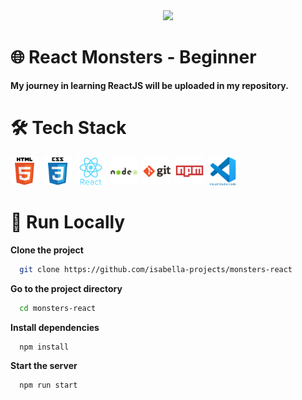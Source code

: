 <div align="center">
    <img src="https://i.imgur.com/YlGrpaq.png" width="800px" height="auto">
</div>

# 🌐 React Monsters - Beginner

**My journey in learning ReactJS will be uploaded in my repository.**

# 🛠 Tech Stack

<div>
    <img src="https://github.com/devicons/devicon/blob/master/icons/html5/html5-original-wordmark.svg" title="HTML5" alt="HTML5" width="45" height="45"/>&nbsp;
    <img src="https://github.com/devicons/devicon/blob/master/icons/css3/css3-original-wordmark.svg"  title="CSS3" alt="CSS3" width="45" height="45"/>&nbsp;
    <img src="https://github.com/devicons/devicon/blob/master/icons/react/react-original-wordmark.svg" title="ReactJS" alt="ReactJS" width="45" height="45"/>&nbsp;
    <img src="https://github.com/devicons/devicon/blob/master/icons/nodejs/nodejs-original-wordmark.svg" title="NodeJS" alt="NodeJS" width="45" height="45"/>&nbsp;
    <img src="https://github.com/devicons/devicon/blob/master/icons/git/git-original-wordmark.svg" title="Git" alt="Git" width="45" height="45"/>&nbsp;
    <img src="https://github.com/devicons/devicon/blob/master/icons/npm/npm-original-wordmark.svg" title="npm" alt="npm" width="45" height="45"/>&nbsp;
    <img src="https://github.com/devicons/devicon/blob/master/icons/vscode/vscode-original-wordmark.svg" title="VSCode" alt="VSCode" width="45" height="45"/>
</div>

# 🧪 Run Locally

**Clone the project**

```bash
  git clone https://github.com/isabella-projects/monsters-react
```

**Go to the project directory**

```bash
  cd monsters-react
```

**Install dependencies**

```bash
  npm install
```

**Start the server**

```bash
  npm run start
```
